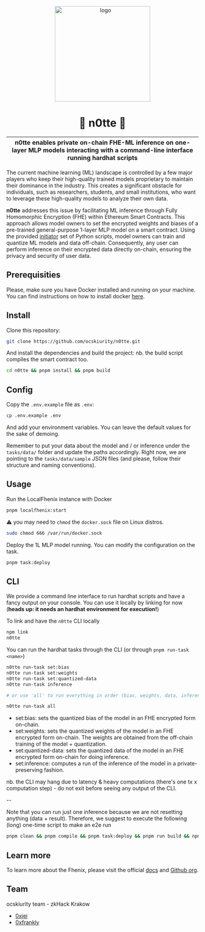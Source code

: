 <p align="center">
    <picture>
        <source srcset="https://github.com/ocskiurity/n0tte/assets/20580910/d9f24eec-192c-4d10-80bb-0d63a6c18d99">
        <img width="250" alt="logo"
            src="https://github.com/ocskiurity/n0tte/assets/20580910/d9f24eec-192c-4d10-80bb-0d63a6c18d99">
    </picture>
<h1 align="center">
    🐺 n0tte 🐺
</h1>
</p>

| n0tte enables private on-chain FHE-ML inference on one-layer MLP models interacting with a command-line interface running hardhat scripts |
| ----------------------------------------------------------------------------------------------------------------------------------------- |

The current machine learning (ML) landscape is controlled by a few major players who keep their high-quality trained models proprietary to maintain their dominance in the industry. This creates a significant obstacle for individuals, such as researchers, students, and small institutions, who want to leverage these high-quality models to analyze their own data. 

__n0tte__ addresses this issue by facilitating ML inference through Fully Homomorphic Encryption (FHE) within Ethereum Smart Contracts. This approach allows model owners to set the encrypted weights and biases of a pre-trained general-purpose 1-layer MLP model on a smart contract. Using the provided [initiator](https://github.com/ocskiurity/initiator) set of Python scripts, model owners can train and quantize ML models and data off-chain. Consequently, any user can perform inference on their encrypted data directly on-chain, ensuring the privacy and security of user data.

## Prerequisities
Please, make sure you have Docker installed and running on your machine. You can find instructions on how to install docker [here](https://docs.docker.com/get-docker/).
 
## Install

Clone this repository:

```bash
git clone https://github.com/ocskiurity/n0tte.git
```

And install the dependencies and build the project:
nb. the build script compiles the smart contract too.

```bash
cd n0tte && pnpm install && pnpm build
```

## Config

Copy the `.env.example` file as `.env`:

```bash
cp .env.example .env
```

And add your environment variables. You can leave the default values for the sake of demoing.

Remember to put your data about the model and / or inference under the `tasks/data/` folder and update the paths accordingly. Right now, we are pointing to the `tasks/data/sample` JSON files (and please, follow their structure and naming conventions).

## Usage
Run the LocalFhenix instance with Docker

```bash
pnpm localfhenix:start
```

⚠️ you may need to `chmod` the `docker.sock` file on Linux distros. 

```bash
sudo chmod 666 /var/run/docker.sock
```

Deploy the 1L MLP model running. You can modify the configuration on the task.

```bash
pnpm task:deploy
```

## CLI

We provide a command line interface to run hardhat scripts and have a fancy output on your console. You can use it locally by linking for now (__heads up: it needs an hardhat environment for execution!__)

To link and have the `n0tte` CLI locally
```bash
npm link
n0tte
```

You can run the hardhat tasks through the CLI (or through `pnpm run-task <name>`)

```bash
n0tte run-task set:bias
n0tte run-task set:weights
n0tte run-task set:quantized-data
n0tte run-task inference

# or use 'all' to run everything in order (bias, weights, data, inference).

n0tte run-task all 
```

- set:bias: sets the quantized bias of the model in an FHE encrypted form on-chain.
- set:weights: sets the quantized weights of the model in an FHE encrypted form on-chain. The weights are obtained from the off-chain training of the model + quantization.
- set:quantized-data: sets the quantized data of the model in an FHE encrypted form on-chain for doing inference.
- set:inference: computes a run of the inference of the model in a private-preserving fashion.

nb. the CLI may hang due to latency & heavy computations (there's one tx x computation step) - do not exit before seeing any output of the CLI.

--

Note that you can run just one inference because we are not resetting anything (data + result). Therefore, we suggest to execute the following (long) one-time script to make an e2e run

```bash
pnpm clean && pnpm compile && pnpm task:deploy && pnpm run build && npm link && clear && n0tte run-task all
```

## Learn more
To learn more about the Fhenix, please visit the official [docs](https://docs.fhenix.zone/docs/devdocs/intro) and [Github org](https://github.com/FhenixProtocol).

## Team
ocskiurity team - zkHack Krakow
- [0xjei](https://github.com/0xjei) 
- [0xfrankly](https://github.com/francescopisu)

